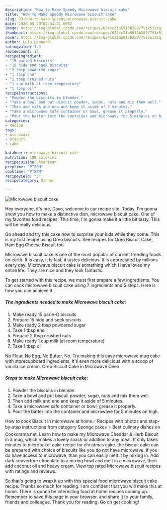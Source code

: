 ```yaml
---
description: "How to Make Speedy Microwave biscuit cake"
title: "How to Make Speedy Microwave biscuit cake"
slug: 93-how-to-make-speedy-microwave-biscuit-cake
date: 2020-05-20T02:34:21.605Z
image: https://img-global.cpcdn.com/recipes/624cc21a5913b289/751x532cq70/microwave-biscuit-cake-recipe-main-photo.jpg
thumbnail: https://img-global.cpcdn.com/recipes/624cc21a5913b289/751x532cq70/microwave-biscuit-cake-recipe-main-photo.jpg
cover: https://img-global.cpcdn.com/recipes/624cc21a5913b289/751x532cq70/microwave-biscuit-cake-recipe-main-photo.jpg
author: Lulu Leonard
ratingvalue: 3.8
reviewcount: 12
recipeingredient:
- "15 parleG biscuits"
- "15 hide and seek biscuits"
- "2 tbsp powdered sugar"
- "1 tbsp eno"
- "2 tbsp crushed nuts"
- "1 cup milk at room temperature"
- "1 tbsp oil"
recipeinstructions:
- "Powder the biscuits in blender."
- "Take a bowl and put biscuit powder, sugar, nuts and mix them well."
- "Then add milk and eno and keep it aside of 5 minutes."
- "Take a microwave safe container or bowl, grease it properly."
- "Pour the batter into the container and microwave for 5 minutes on high."
categories:
- Recipe
tags:
- microwave
- biscuit
- cake

katakunci: microwave biscuit cake 
nutrition: 108 calories
recipecuisine: American
preptime: "PT26M"
cooktime: "PT58M"
recipeyield: "3"
recipecategory: Dinner

---
```



![Microwave biscuit cake](https://img-global.cpcdn.com/recipes/624cc21a5913b289/751x532cq70/microwave-biscuit-cake-recipe-main-photo.jpg)

Hey everyone, it's me, Dave, welcome to our recipe site. Today, I'm gonna show you how to make a distinctive dish, microwave biscuit cake. One of my favorites food recipes. This time, I'm gonna make it a little bit tasty. This will be really delicious.

Go ahead and try this cake now to surprise your kids while they come. This is my first recipe using Oreo biscuits. See recipes for Oreo Biscuit Cake, Ham Egg Cheese Biscuit too.

Microwave biscuit cake is one of the most popular of current trending foods on earth. It is easy, it is fast, it tastes delicious. It is appreciated by millions every day. Microwave biscuit cake is something which I have loved my entire life. They are nice and they look fantastic.


To get started with this recipe, we must first prepare a few ingredients. You can cook microwave biscuit cake using 7 ingredients and 5 steps. Here is how you can achieve it.

<!--inarticleads1-->

##### The ingredients needed to make Microwave biscuit cake:

1. Make ready 15 parle-G biscuits
1. Prepare 15 hide and seek biscuits
1. Make ready 2 tbsp powdered sugar
1. Take 1 tbsp eno
1. Prepare 2 tbsp crushed nuts
1. Make ready 1 cup milk (at room temperature)
1. Take 1 tbsp oil


No Flour, No Egg, No Butter, No. Try making this easy microwave mug cake with storecupboard ingredients. It&#39;s even more delicious with a scoop of vanilla ice cream. Oreo Biscuit Cake in Microwave Oven 

<!--inarticleads2-->

##### Steps to make Microwave biscuit cake:

1. Powder the biscuits in blender.
1. Take a bowl and put biscuit powder, sugar, nuts and mix them well.
1. Then add milk and eno and keep it aside of 5 minutes.
1. Take a microwave safe container or bowl, grease it properly.
1. Pour the batter into the container and microwave for 5 minutes on high.


How to cook Biscuit in microwave at home✅ Recipes with photos and step-by-step instructions from category Sponge cakes ⭐ Best culinary dishes on Cookorama.net. Learn how to make my Microwave Cheddar &amp; Herb Biscuit in a mug, which makes a lovely snack or addition to any meal. It only takes minutes to microbake!.cake recipe for christmas cake. the biscuit cake can be prepared with choice of biscuits like you do not have microwave. if you do have access to microwave, than you can easily melt it by mixing in. Add dark couverture chocolate to a mixing bowl and melt in a microwave, then add coconut oil and heavy cream. View top rated Microwave biscuit recipes with ratings and reviews. 

So that's going to wrap it up with this special food microwave biscuit cake recipe. Thanks so much for reading. I am confident that you will make this at home. There is gonna be interesting food at home recipes coming up. Remember to save this page in your browser, and share it to your family, friends and colleague. Thank you for reading. Go on get cooking!
